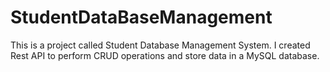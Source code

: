 # StudentDataBaseManagement
This is  a project called Student Database Management System. I created Rest API to perform CRUD operations and store data in a MySQL database. 
